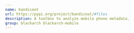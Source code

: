 ```yaml
---
name: bandicoot
url: https://pypi.org/project/bandicoot/#files
description: A toolbox to analyze mobile phone metadata.
group: blackarch blackarch-mobile
---
```

